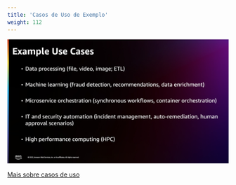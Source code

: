 ```yaml
---
title: 'Casos de Uso de Exemplo'
weight: 112
---
```


![Casos de Uso de Exemplo](/static/img/intro/example-use-cases.png)

[Mais sobre casos de uso](https://docs.aws.amazon.com/step-functions/latest/dg/use-cases.html)

